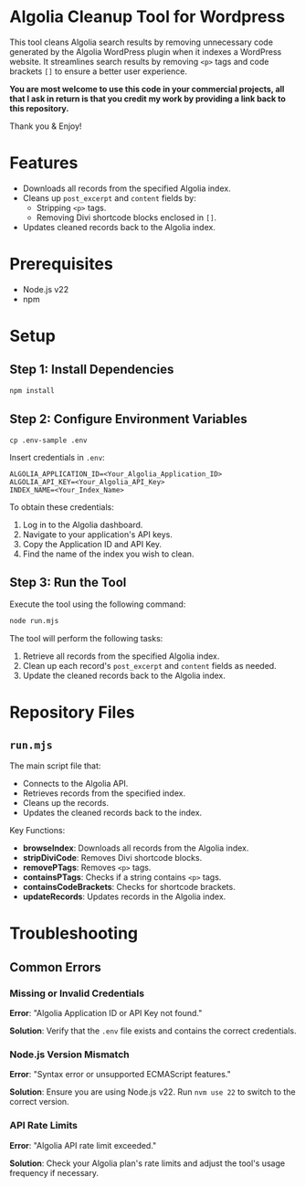 # Algolia Cleanup Tool for Wordpress

This tool cleans Algolia search results by removing unnecessary code generated by the Algolia WordPress plugin when it indexes a WordPress website. It streamlines search results by removing `<p>` tags and code brackets `[]` to ensure a better user experience.

**You are most welcome to use this code in your commercial projects, all that I ask in return is that you credit my work by providing a link back to this repository.**

Thank you & Enjoy!

# Features

- Downloads all records from the specified Algolia index.
- Cleans up `post_excerpt` and `content` fields by:
  - Stripping `<p>` tags.
  - Removing Divi shortcode blocks enclosed in `[]`.
- Updates cleaned records back to the Algolia index.

# Prerequisites

- Node.js v22
- npm 

# Setup

## Step 1: Install Dependencies

```bash
npm install
```

## Step 2: Configure Environment Variables

```
cp .env-sample .env
```
Insert credentials in `.env`:

```
ALGOLIA_APPLICATION_ID=<Your_Algolia_Application_ID>
ALGOLIA_API_KEY=<Your_Algolia_API_Key>
INDEX_NAME=<Your_Index_Name>
```

To obtain these credentials:

1. Log in to the Algolia dashboard.
2. Navigate to your application's API keys.
3. Copy the Application ID and API Key.
4. Find the name of the index you wish to clean.

## Step 3: Run the Tool
Execute the tool using the following command:

```bash
node run.mjs
```

The tool will perform the following tasks:
1. Retrieve all records from the specified Algolia index.
2. Clean up each record's `post_excerpt` and `content` fields as needed.
3. Update the cleaned records back to the Algolia index.
   

# Repository Files

## `run.mjs`
The main script file that:
- Connects to the Algolia API.
- Retrieves records from the specified index.
- Cleans up the records.
- Updates the cleaned records back to the index.

Key Functions:
- **browseIndex**: Downloads all records from the Algolia index.
- **stripDiviCode**: Removes Divi shortcode blocks.
- **removePTags**: Removes `<p>` tags.
- **containsPTags**: Checks if a string contains `<p>` tags.
- **containsCodeBrackets**: Checks for shortcode brackets.
- **updateRecords**: Updates records in the Algolia index.


# Troubleshooting

## Common Errors

### Missing or Invalid Credentials
**Error**: "Algolia Application ID or API Key not found."

**Solution**: Verify that the `.env` file exists and contains the correct credentials.

### Node.js Version Mismatch
**Error**: "Syntax error or unsupported ECMAScript features."

**Solution**: Ensure you are using Node.js v22. Run `nvm use 22` to switch to the correct version.

### API Rate Limits
**Error**: "Algolia API rate limit exceeded."

**Solution**: Check your Algolia plan's rate limits and adjust the tool's usage frequency if necessary.


